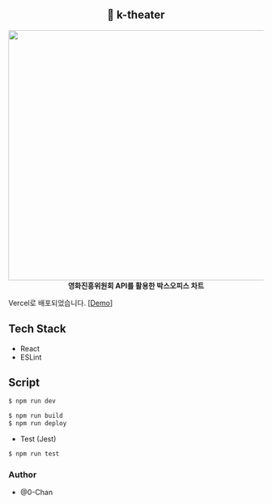 <h2 align="center">
  🎥 k-theater
</h2>
<p align="center">
  <img src="https://user-images.githubusercontent.com/50035753/209624120-7e076810-e8cd-4eb3-b1c9-21998740f3a6.png" width="911" height="493" />
  <br />
  <strong>
    영화진흥위원회 API를 활용한 박스오피스 차트
  </strong>
</p>

Vercel로 배포되었습니다. [[Demo](https://movies-in-k-theaters.vercel.app/)]

## Tech Stack
- React
- ESLint

## Script
```bash
$ npm run dev
```
```bash
$ npm run build
$ npm run deploy
```

- Test (Jest)
```bash
$ npm run test
```

### Author
- @0-Chan
